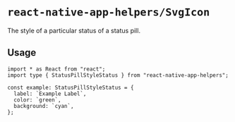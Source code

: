 # `react-native-app-helpers/SvgIcon`

The style of a particular status of a status pill.

## Usage

```tsx
import * as React from "react";
import type { StatusPillStyleStatus } from "react-native-app-helpers";

const example: StatusPillStyleStatus = {
  label: `Example Label`,
  color: `green`,
  background: `cyan`,
};
```
